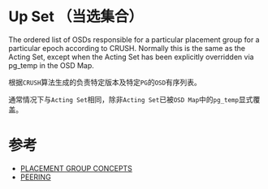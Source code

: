 Up Set （当选集合）
==================
The ordered list of OSDs responsible for a particular placement group for a particular epoch according to CRUSH. Normally this is the same as the Acting Set, except when the Acting Set has been explicitly overridden via pg_temp in the OSD Map.

根据`CRUSH`算法生成的负责特定版本及特定`PG`的`OSD`有序列表。

通常情况下与`Acting Set`相同，除非`Acting Set`已被`OSD Map`中的`pg_temp`显式覆盖。

# 参考
 * [PLACEMENT GROUP CONCEPTS](https://docs.ceph.com/en/latest/rados/operations/pg-concepts/)
 * [PEERING](https://docs.ceph.com/en/latest/dev/peering/)
